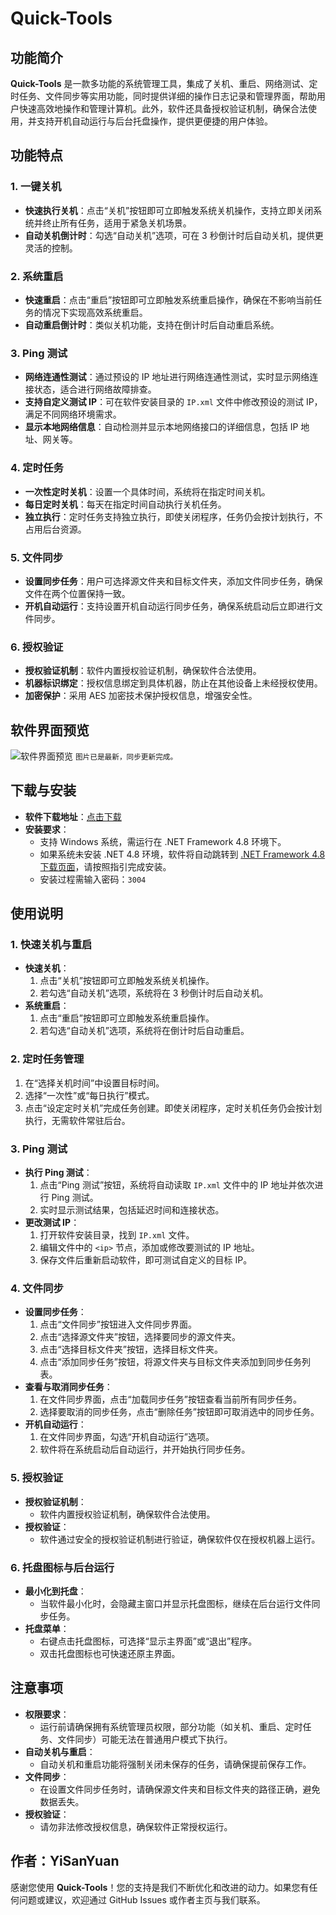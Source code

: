 # Quick-Tools

## 功能简介

**Quick-Tools** 是一款多功能的系统管理工具，集成了关机、重启、网络测试、定时任务、文件同步等实用功能，同时提供详细的操作日志记录和管理界面，帮助用户快速高效地操作和管理计算机。此外，软件还具备授权验证机制，确保合法使用，并支持开机自动运行与后台托盘操作，提供更便捷的用户体验。

## 功能特点

### 1. 一键关机
- **快速执行关机**：点击“关机”按钮即可立即触发系统关机操作，支持立即关闭系统并终止所有任务，适用于紧急关机场景。
- **自动关机倒计时**：勾选“自动关机”选项，可在 3 秒倒计时后自动关机，提供更灵活的控制。

### 2. 系统重启
- **快速重启**：点击“重启”按钮即可立即触发系统重启操作，确保在不影响当前任务的情况下实现高效系统重启。
- **自动重启倒计时**：类似关机功能，支持在倒计时后自动重启系统。

### 3. Ping 测试
- **网络连通性测试**：通过预设的 IP 地址进行网络连通性测试，实时显示网络连接状态，适合进行网络故障排查。
- **支持自定义测试 IP**：可在软件安装目录的 `IP.xml` 文件中修改预设的测试 IP，满足不同网络环境需求。
- **显示本地网络信息**：自动检测并显示本地网络接口的详细信息，包括 IP 地址、网关等。

### 4. 定时任务
- **一次性定时关机**：设置一个具体时间，系统将在指定时间关机。
- **每日定时关机**：每天在指定时间自动执行关机任务。
- **独立执行**：定时任务支持独立执行，即使关闭程序，任务仍会按计划执行，不占用后台资源。

### 5. 文件同步
- **设置同步任务**：用户可选择源文件夹和目标文件夹，添加文件同步任务，确保文件在两个位置保持一致。
- **开机自动运行**：支持设置开机自动运行同步任务，确保系统启动后立即进行文件同步。

### 6. 授权验证
- **授权验证机制**：软件内置授权验证机制，确保软件合法使用。
- **机器标识绑定**：授权信息绑定到具体机器，防止在其他设备上未经授权使用。
- **加密保护**：采用 AES 加密技术保护授权信息，增强安全性。

## 软件界面预览

![软件界面预览](https://zero001.us.kg/webdav/document/2025-01-05.png?v={{TIMESTAMP}})
<small>图片已是最新，同步更新完成。</small>

## 下载与安装

- **软件下载地址**：[点击下载](https://github.com/boy86001/Quick-Tools/releases)
- **安装要求**：
  - 支持 Windows 系统，需运行在 .NET Framework 4.8 环境下。
  - 如果系统未安装 .NET 4.8 环境，软件将自动跳转到 [.NET Framework 4.8 下载页面](https://dotnet.microsoft.com/download/dotnet-framework/net48)，请按照指引完成安装。
  - 安装过程需输入密码：`3004`

## 使用说明

### 1. 快速关机与重启
- **快速关机**：
  1. 点击“关机”按钮即可立即触发系统关机操作。
  2. 若勾选“自动关机”选项，系统将在 3 秒倒计时后自动关机。
- **系统重启**：
  1. 点击“重启”按钮即可立即触发系统重启操作。
  2. 若勾选“自动关机”选项，系统将在倒计时后自动重启。

### 2. 定时任务管理
1. 在“选择关机时间”中设置目标时间。
2. 选择“一次性”或“每日执行”模式。
3. 点击“设定定时关机”完成任务创建。即使关闭程序，定时关机任务仍会按计划执行，无需软件常驻后台。

### 3. Ping 测试
- **执行 Ping 测试**：
  1. 点击“Ping 测试”按钮，系统将自动读取 `IP.xml` 文件中的 IP 地址并依次进行 Ping 测试。
  2. 实时显示测试结果，包括延迟时间和连接状态。
- **更改测试 IP**：
  1. 打开软件安装目录，找到 `IP.xml` 文件。
  2. 编辑文件中的 `<ip>` 节点，添加或修改要测试的 IP 地址。
  3. 保存文件后重新启动软件，即可测试自定义的目标 IP。

### 4. 文件同步
- **设置同步任务**：
  1. 点击“文件同步”按钮进入文件同步界面。
  2. 点击“选择源文件夹”按钮，选择要同步的源文件夹。
  3. 点击“选择目标文件夹”按钮，选择目标文件夹。
  4. 点击“添加同步任务”按钮，将源文件夹与目标文件夹添加到同步任务列表。
- **查看与取消同步任务**：
  1. 在文件同步界面，点击“加载同步任务”按钮查看当前所有同步任务。
  2. 选择要取消的同步任务，点击“删除任务”按钮即可取消选中的同步任务。
- **开机自动运行**：
  1. 在文件同步界面，勾选“开机自动运行”选项。
  2. 软件将在系统启动后自动运行，并开始执行同步任务。

### 5. 授权验证
- **授权验证机制**：
  - 软件内置授权验证机制，确保软件合法使用。
- **授权验证**：
  - 软件通过安全的授权验证机制进行验证，确保软件仅在授权机器上运行。

### 6. 托盘图标与后台运行
- **最小化到托盘**：
  - 当软件最小化时，会隐藏主窗口并显示托盘图标，继续在后台运行文件同步任务。
- **托盘菜单**：
  - 右键点击托盘图标，可选择“显示主界面”或“退出”程序。
  - 双击托盘图标也可快速还原主界面。

## 注意事项

- **权限要求**：
  - 运行前请确保拥有系统管理员权限，部分功能（如关机、重启、定时任务、文件同步）可能无法在普通用户模式下执行。
- **自动关机与重启**：
  - 自动关机和重启功能将强制关闭未保存的任务，请确保提前保存工作。
- **文件同步**：
  - 在设置文件同步任务时，请确保源文件夹和目标文件夹的路径正确，避免数据丢失。
- **授权验证**：
  - 请勿非法修改授权信息，确保软件正常授权运行。

## 作者：YiSanYuan

感谢您使用 **Quick-Tools**！您的支持是我们不断优化和改进的动力。如果您有任何问题或建议，欢迎通过 GitHub Issues 或作者主页与我们联系。